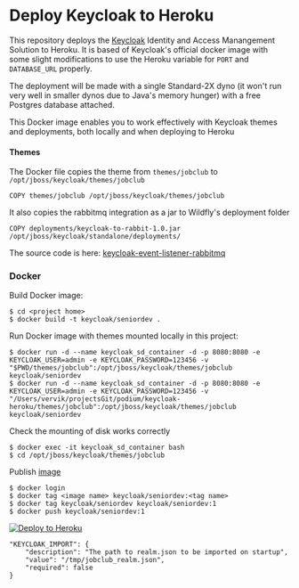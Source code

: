 # Deploy Keycloak to Heroku

This repository deploys the [Keycloak](https://www.keycloak.org) Identity and Access Manangement Solution 
to Heroku.  It is based of Keycloak's official docker image with some slight modifications to use the
Heroku variable for `PORT` and `DATABASE_URL` properly.

The deployment will be made with a single Standard-2X dyno (it won't run very well in smaller dynos
due to Java's memory hunger) with a free Postgres database attached.

This Docker image enables you to work effectively with Keycloak themes and deployments, both locally and when deploying to Heroku

#### Themes
The Docker file copies the theme from `themes/jobclub` to `/opt/jboss/keycloak/themes/jobclub`
    
    COPY themes/jobclub /opt/jboss/keycloak/themes/jobclub

It also copies the rabbitmq integration as a jar to Wildfly's deployment folder

    COPY deployments/keycloak-to-rabbit-1.0.jar /opt/jboss/keycloak/standalone/deployments/

The source code is here: [keycloak-event-listener-rabbitmq](https://github.com/seniordevonly/keycloak-event-listener-rabbitmq)

### Docker 
Build Docker image:
    
    $ cd <project home>
    $ docker build -t keycloak/seniordev .
    
Run Docker image with themes mounted locally in this project: 

    $ docker run -d --name keycloak_sd_container -d -p 8080:8080 -e KEYCLOAK_USER=admin -e KEYCLOAK_PASSWORD=123456 -v "$PWD/themes/jobclub":/opt/jboss/keycloak/themes/jobclub keycloak/seniordev
    $ docker run -d --name keycloak_sd_container -d -p 8080:8080 -e KEYCLOAK_USER=admin -e KEYCLOAK_PASSWORD=123456 -v "/Users/vervik/projectsGit/podium/keycloak-heroku/themes/jobclub":/opt/jboss/keycloak/themes/jobclub keycloak/seniordev

Check the mounting of disk works correctly

    $ docker exec -it keycloak_sd_container bash
    $ cd /opt/jboss/keycloak/themes/jobclub
    
Publish [image](https://linuxconfig.org/how-to-customize-docker-images-with-dockerfiles)

    $ docker login
    $ docker tag <image name> keycloak/seniordev:<tag name>
    $ docker tag keycloak/seniordev keycloak/seniordev:1
    $ docker push keycloak/seniordev:1

[![Deploy to Heroku](https://www.herokucdn.com/deploy/button.svg)](https://heroku.com/deploy)


    "KEYCLOAK_IMPORT": {
        "description": "The path to realm.json to be imported on startup",
        "value": "/tmp/jobclub_realm.json",
        "required": false
    }